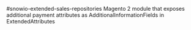 #snowio-extended-sales-repositories
Magento 2 module that exposes additional payment attributes as AdditionalInformationFields in ExtendedAttributes